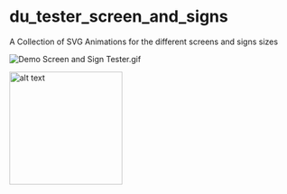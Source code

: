 # du_tester_screen_and_signs
A Collection of SVG Animations for the different screens and signs sizes


![Demo Screen and Sign Tester.gif](Demo%20Screen%20and%20Sign%20Tester.gif)

<img src="file://IMG_20181123_115829.jpg" alt="alt text" width="200"/>
